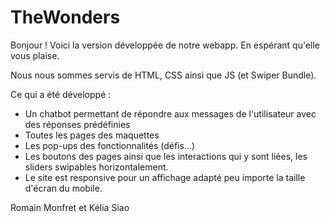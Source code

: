 # TheWonders

Bonjour ! Voici la version développée de notre webapp. En espérant qu'elle vous plaise.

Nous nous sommes servis de HTML, CSS ainsi que JS (et Swiper Bundle).

Ce qui a été développé :

- Un chatbot permettant de répondre aux messages de l'utilisateur avec des réponses prédéfinies
- Toutes les pages des maquettes
- Les pop-ups des fonctionnalités (défis...)
- Les boutons des pages ainsi que les interactions qui y sont liées, les sliders swipables horizontalement.
- Le site est responsive pour un affichage adapté peu importe la taille d'écran du mobile.

Romain Monfret et Kélia Siao
